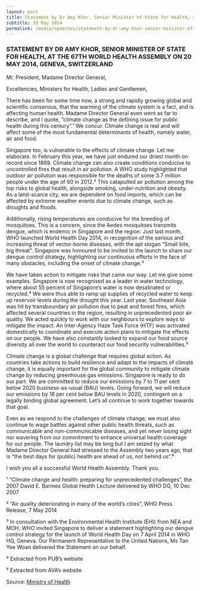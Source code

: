 ```yaml
---
layout: post
title: Statement by Dr Amy Khor, Senior Minister of State for Health, at the 67th World Health Assembly on 20 May 2014, Geneva, Switzerland
subtitle: 20 May 2014
permalink: /media/speeches/statement-by-dr-amy-khor-senior-minister-of-state-for-health-at-the-67th-world-health-assembly-on-20-may-2014-geneva-switzerland
---
```


### STATEMENT BY DR AMY KHOR, SENIOR MINISTER OF STATE FOR HEALTH, AT THE 67TH WORLD HEALTH ASSEMBLY ON 20 MAY 2014, GENEVA, SWITZERLAND

Mr. President, Madame Director General,

Excellencies, Ministers for Health, Ladies and Gentlemen,

There has been for some time now, a strong and rapidly growing global and scientific consensus, that the warming of the climate system is a fact, and is affecting human health. Madame Director General even went as far to describe, and I quote, “climate change as the defining issue for public health during this century”.¹ We concur. Climate change is real and will affect some of the most fundamental determinants of health, namely water, air and food.

Singapore too, is vulnerable to the effects of climate change. Let me elaborate. In February this year, we have just endured our driest month on record since 1869. Climate change can also create conditions conducive to uncontrolled fires that result in air pollution. A WHO study highlighted that outdoor air pollution was responsible for the deaths of some 3.7 million people under the age of 60 in 2012.² This catapulted air pollution among the top risks to global health, alongside smoking, under-nutrition and obesity. As a land-scarce city, we are dependent on food imports, which can be affected by extreme weather events due to climate change, such as droughts and floods.

Additionally, rising temperatures are conducive for the breeding of mosquitoes. This is a concern, since the Aedes mosquitoes transmits dengue, which is endemic in Singapore and the region. Just last month, WHO launched World Health Day 2014, in recognition of the serious and increasing threat of vector-borne diseases, with the apt slogan “Small bite, big threat”. Singapore was honoured to be invited to the launch to share our dengue control strategy, highlighting our continuous efforts in the face of many obstacles, including the onset of climate change.³

We have taken action to mitigate risks that came our way. Let me give some examples. Singapore is now recognised as a leader in water technology, where about 55 percent of Singapore’s water is now desalinated or recycled.⁴ We were thus able to ramp up supplies of recycled water to keep up reservoir levels during the drought this year. Last year, Southeast Asia was hit by transboundary air pollution due to peat and forest fires, which affected several countries in the region, resulting in unprecedented poor air quality. We acted quickly to work with our neighbours to explore ways to mitigate the impact. An Inter-Agency Haze Task Force (HTF) was activated domestically to coordinate and execute action plans to mitigate the effects on our people. We have also constantly looked to expand our food source diversity all over the world to counteract our food security vulnerabilities.⁵

Climate change is a global challenge that requires global action. As countries take actions to build resilience and adapt to the impacts of climate change, it is equally important for the global community to mitigate climate change by reducing greenhouse gas emissions. Singapore is ready to do our part. We are committed to reduce our emissions by 7 to 11 per cent below 2020 business-as-usual (BAU) levels. Going forward, we will reduce our emissions by 16 per cent below BAU levels in 2020, contingent on a legally binding global agreement. Let’s all continue to work together towards that goal.

Even as we respond to the challenges of climate change, we must also continue to wage battles against other public health threats, such as communicable and non-communicable diseases, and yet never losing sight nor wavering from our commitment to enhance universal health coverage for our people. The laundry list may be long but I am seized by what Madame Director General had stressed to the Assembly two years ago, that is “the best days for (public) health are ahead of us, not behind us”.⁶

I wish you all a successful World Health Assembly. Thank you.

¹ “Climate change and health: preparing for unprecedented challenges”, the 2007 David E. Barmes Global Health Lecture delivered by WHO DG, 10 Dec 2007 

² “Air quality deteriorating in many of the world’s cities”, WHO Press Release, 7 May 2014 

³ In consultation with the Environmental Health Institute (EHI) from NEA and MOH, WHO invited Singapore to deliver a statement highlighting our dengue control strategy for the launch of World Health Day on 7 April 2014 in WHO HQ, Geneva. Our Permanent Representative to the United Nations, Ms Tan Yee Woan delivered the Statement on our behalf. 

⁴ Extracted from PUB’s website 

⁵ Extracted from AVA’s website

Source: [<a href="https://www.moh.gov.sg/" target="_blank">Ministry of Health</a>](https://www.moh.gov.sg/)

